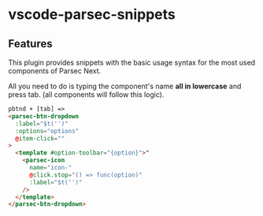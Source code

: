 # vscode-parsec-snippets

## Features

This plugin provides snippets with the basic usage syntax for the most used components of Parsec Next.

All you need to do is typing the component's name **all in lowercase** and press tab. (all components will follow this logic).

``` html
pbtnd + [tab] =>
<parsec-btn-dropdown
  :label="$t('')"
  :options="options"
  @item-click=""
>
  <template #option-toolbar="{option}">"
    <parsec-icon
      name="icon-"
      @click.stop="() => func(option)"
      :label="$t('')"
    />
  </template>
</parsec-btn-dropdown>
```
